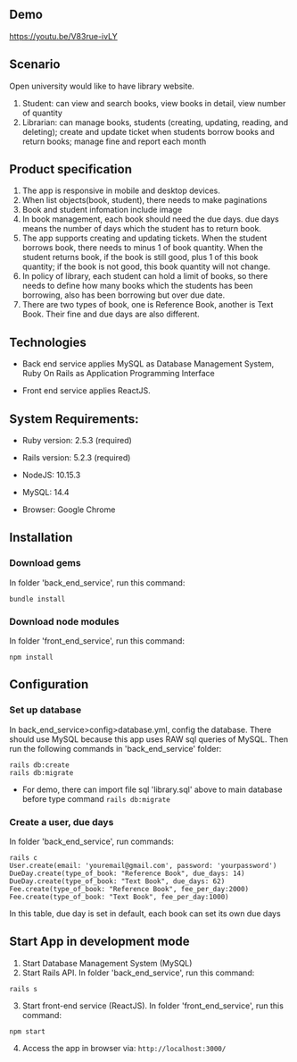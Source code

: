 ## Demo
https://youtu.be/V83rue-ivLY

## Scenario
Open university would like to have library website. 
1. Student: can view and search books, view books in detail, view number of quantity
2. Librarian: can manage books, students (creating, updating, reading, and deleting); create and update ticket when students borrow books and return books; manage fine and report each month

## Product specification
1. The app is responsive in mobile and desktop devices.
2. When list objects(book, student), there needs to make paginations
3. Book and student infomation include image
4. In book management, each book should need the due days. due days means the number of days which the student has to return book.
5. The app supports creating and updating tickets. When the student borrows book, there needs to minus 1 of book quantity. When the student returns book, if the book is still good, plus 1 of this book quantity; if the book is not good, this book quantity will not change.
6. In policy of library, each student can hold a limit of books, so there needs to define how many books which the students has been borrowing, also has been borrowing but over due date.
7. There are two types of book, one is Reference Book, another is Text Book. Their fine and due days are also different.
## Technologies

* Back end service applies MySQL as Database Management System, Ruby On Rails as Application Programming Interface

* Front end service applies ReactJS.

## System Requirements:

* Ruby version: 2.5.3 (required)

* Rails version: 5.2.3 (required)

* NodeJS: 10.15.3

* MySQL: 14.4

* Browser: Google Chrome

## Installation

### Download gems
In folder 'back_end_service', run this command:
```
bundle install
```

### Download node modules
In folder 'front_end_service', run this command:
```
npm install
```
## Configuration
### Set up database
In back_end_service>config>database.yml, config the database.
There should use MySQL because this app uses RAW sql queries of MySQL. Then run the following commands in 'back_end_service' folder: 
```
rails db:create
rails db:migrate
```
* For demo, there can import file sql 'library.sql' above to main database before type command ```rails db:migrate```
 
### Create a user, due days
In folder 'back_end_service', run commands:
```
rails c
User.create(email: 'youremail@gmail.com', password: 'yourpassword')
DueDay.create(type_of_book: "Reference Book", due_days: 14)
DueDay.create(type_of_book: "Text Book", due_days: 62)
Fee.create(type_of_book: "Reference Book", fee_per_day:2000)
Fee.create(type_of_book: "Text Book", fee_per_day:1000)
```
In this table, due day is set in default, each book can set its own due days
## Start App in development mode
1. Start Database Management System (MySQL)
2. Start Rails API. In folder 'back_end_service', run this command:
```
rails s
```
3. Start front-end service (ReactJS). In folder 'front_end_service', run this command:
```
npm start
```
4. Access the app in browser via: ```http://localhost:3000/```

